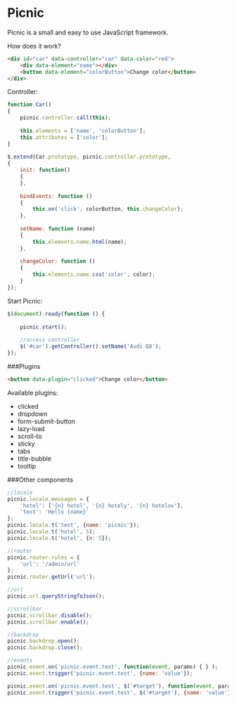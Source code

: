 
# Picnic

Picnic is a small and easy to use JavaScript framework.

How does it work? 

```html
<div id="car" data-controller="car" data-color="red">
	<div data-element="name"></div> 
	<button data-element="colorButton">Change color</button>
</div>
```

Controller:

```js
function Car()  
{  
	picnic.controller.call(this);  
  
	this.elements = ['name', 'colorButton'];  
	this.attributes = ['color'];  
}  
  
$.extend(Car.prototype, picnic.controller.prototype,  
{    
	init: function()  
	{
	},
  
	bindEvents: function ()  
	{
		this.on('click', colorButton, this.changeColor);
	},
  
	setName: function (name)  
	{
		this.elements.name.html(name);
	},
  
	changeColor: function ()  
	{
		this.elements.name.css('color', color);
	}
});
```
Start Picnic:
```js
$(document).ready(function () {  
  
	picnic.start();  
  
	//access controller
	$('#car').getController().setName('Audi Q8');  
});
```

###Plugins

```html
<button data-plugin="clicked">Change color</button>
```

Available plugins:
* clicked
* dropdown
* form-submit-button
* lazy-load
* scroll-to
* sticky
* tabs
* title-bubble
* tooltip

###Other components

```js
//locale
picnic.locale.messages = {
	'hotel': ['{n} hotel', '{n} hotely', '{n} hotelov'],
	'text': 'Hello {name}'
};
picnic.locale.t('text', {name: 'picnic'});
picnic.locale.t('hotel', 5);
picnic.locale.t('hotel', {n: 5});

//router
picnic.router.rules = {
	'url': '/admin/url'
};
picnic.router.getUrl('url');

//url
picnic.url.queryStringToJson();

//scrollbar
picnic.scrollbar.disable();
picnic.scrollbar.enable();

//backdrop
picnic.backdrop.open();
picnic.backdrop.close();

//events
picnic.event.on('picnic.event.test', function(event, params) { } );
picnic.event.trigger('picnic.event.test', {name: 'value'});

picnic.event.on('picnic.event.test', $('#target'), function(event, params) { } );
picnic.event.trigger('picnic.event.test', $('#target'), {name: 'value'});
```
